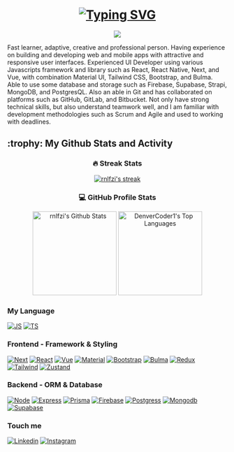 
<h1 align="center">
  <a href="https://git.io/typing-svg"><img src="https://readme-typing-svg.demolab.com?font=Fira+Code&size=25&duration=2000&pause=1000&center=true&vCenter=true&repeat=false&width=435&lines=Hello+There+%F0%9F%91%8B!;%F0%9F%A4%96+I+am+Reynald+%F0%9F%A4%96" alt="Typing SVG" /></a>
</h1>
<p align="center">
  <!-- Typing SVG by DenverCoder1 - https://github.com/DenverCoder1/readme-typing-svg -->
  <a href="https://github.com/DenverCoder1/readme-typing-svg">
    <img src="https://readme-typing-svg.demolab.com/?lines=Im%20Frontend%20Developer%20;Mobile%20Developer;1%2B%20years%20of%20coding%20experience;Always%20learning%20new%20things&font=Fira%20Code&center=true&width=500&height=45&color=f75c7e&vCenter=true&pause=1000&size=22" /></a>
</p>

Fast learner, adaptive, creative and professional person. Having experience on building and developing web and mobile apps with attractive and responsive user interfaces. Experienced UI Developer using various Javascripts framework and library such as React, React Native, Next, and Vue, with combination Material UI, Tailwind CSS, Bootstrap, and Bulma. Able to use some database and storage such as Firebase, Supabase, Strapi, MongoDB, and PostgresQL. Also an able in Git and has collaborated on platforms such as GitHub, GitLab, and Bitbucket. Not only have strong technical skills, but also understand teamwork well, and I am familiar with development methodologies such as Scrum and Agile and used to working with deadlines.

 <h2>:trophy: My Github Stats and Activity</h2>

  <h3 align="center">🔥 Streak Stats</h3>
  <div align="center">
  <p>
    <a href="https://github.com/DenverCoder1/github-readme-streak-stats">
      <img title="🔥 Get streak stats for your profile at git.io/streak-stats" alt="rnlfzi's streak" src="https://streak-stats.demolab.com/?user=rnlfzi&theme=monokai-metallian&hide_border=true"/>
    </a>
  </p>
  </div>
  
  <h3 align="center">💻 GitHub Profile Stats</h3>

  <!-- https://github.com/anuraghazra/github-readme-stats -->
<div align="center">
  <a href="https://github.com/anuraghazra/github-readme-stats"><img alt="rnlfzi's Github Stats" src="https://denvercoder1-github-readme-stats.vercel.app/api/?username=rnlfzi&show_icons=true&include_all_commits=true&count_private=true&theme=react&hide_border=true&bg_color=1F222E&title_color=F85D7F&icon_color=F8D866" height="192px"/></a>
  <a href="https://github.com/anuraghazra/github-readme-stats"><img alt="DenverCoder1's Top Languages" src="https://denvercoder1-github-readme-stats.vercel.app/api/top-langs/?username=rnlfzi&langs_count=8&layout=compact&theme=react&hide_border=true&bg_color=1F222E&title_color=F85D7F&icon_color=F8D866&hide=Jupyter%20Notebook,Roff" height="192px"/></a>
  <br/>
</div>

### My Language
[![JS][JS]][JS-url]
[![TS][TS]][TS-url]

### Frontend - Framework & Styling
[![Next][Next.js]][Next-url]
[![React][React.js]][React-url]
[![Vue][Vue.js]][Vue-url]
[![Material][Material]][Mui-url]
[![Bootstrap][Bootstrap]][Bootstrap-url]
[![Bulma][Bulma]][Bulma-url]
[![Redux][Redux]][Redux-url]
[![Tailwind][Tailwind]][Tailwind-url]
[![Zustand][Zustand]][Zustand-url]

### Backend - ORM & Database
[![Node][Node.js]][Node-url]
[![Express][Express]][Express-url]
[![Prisma][Prisma]][Prisma-url]
[![Firebase][Firebase]][Firebase-url]
[![Postgress][Postgress]][Postgress-url]
[![Mongodb][Mongodb]][Mongodb-url]
[![Supabase][Supabase]][Supabase-url]


### Touch me
[![Linkedin][Linkedin]][Linkedin-url]
[![Instagram][Instagram]][Ig-url]
  

[Next.js]: https://img.shields.io/badge/next.js-000000?style=for-the-badge&logo=nextdotjs&logoColor=white
[Next-url]: https://nextjs.org/
[React.js]: https://img.shields.io/badge/React-20232A?style=for-the-badge&logo=react&logoColor=61DAFB
[React-url]: https://reactjs.org/
[Vue.js]: https://img.shields.io/badge/Vue.js-35495E?style=for-the-badge&logo=vuedotjs&logoColor=4FC08D
[Vue-url]: https://vuejs.org/
[Node.js]: https://img.shields.io/badge/Node.js-grey?style=for-the-badge&logo=nodedotjs
[Node-url]: https://nodejs.org/
[Instagram]: https://img.shields.io/badge/instagram-%ff5851db.svg?color=C13584&style=for-the-badge&logo=instagram&logoColor=white
[Ig-url]: https://www.instagram.com/rnl________/
[Linkedin]: https://img.shields.io/badge/linkedin-%2300acee.svg?color=405DE6&style=for-the-badge&logo=linkedin&logoColor=white
[Linkedin-url]: https://www.linkedin.com/in/reynald-faidzilah-ahmad/
[JS]: https://img.shields.io/badge/Javascript-F7DF1E.svg?style=for-the-badge&logo=javascript&logoColor=black
[JS-url]: https://developer.mozilla.org/en-US/docs/Web/JavaScript
[TS]: https://img.shields.io/badge/typescript-3178C6.svg?style=for-the-badge&logo=typescript&logoColor=white
[TS-url]: https://www.typescriptlang.org/
[Express]: https://img.shields.io/badge/express-000000.svg?style=for-the-badge&logo=express&logoColor=white
[Express-url]: https://expressjs.com
[Prisma]: https://img.shields.io/badge/Prisma-000000?style=for-the-badge&logo=prisma
[Prisma-url]: https://www.prisma.io/
[Postgress]: https://img.shields.io/badge/postgreSQL-699eca.svg?style=for-the-badge&logo=postgresql&logoColor=white
[Postgress-url]: https://www.postgresql.org/
[Firebase]: https://img.shields.io/badge/firebase-039be5.svg?style=for-the-badge&logo=firebase
[Firebase-url]: https://firebase.google.com/
[Mongodb]: https://img.shields.io/badge/mongodb-001e2b.svg?style=for-the-badge&logo=mongodb
[Mongodb-url]: https://www.mongodb.com/
[Supabase]: https://img.shields.io/badge/supabase-001e2b?&style=for-the-badge&logo=supabase
[Supabase-url]: https://supabase.com/
[Bootstrap]: https://img.shields.io/badge/bootstrap-7952B3.svg?style=for-the-badge&logo=bootstrap&logoColor=white
[Bootstrap-url]: https://getbootstrap.com
[Bulma]: https://img.shields.io/badge/bulma-00D1B2.svg?style=for-the-badge&logo=bulma&logoColor=white
[Bulma-url]: https://bulma.io/
[Redux]: https://img.shields.io/badge/redux-764ABC.svg?style=for-the-badge&logo=redux&logoColor=white
[Redux-url]: https://redux.js.org
[Material]: https://img.shields.io/badge/material%20ui-2f97ff?style=for-the-badge&logo=mui&logoColor=white
[Mui-url]: https://mui.com/
[Tailwind]: https://img.shields.io/badge/tailwind%20css-1c3258?style=for-the-badge&logo=tailwindcss
[Tailwind-url]: https://tailwindcss.com/
[Zustand]: https://img.shields.io/badge/zustand-4d1a2e?style=for-the-badge&logo=zustand
[Zustand-url]: https://zustand-demo.pmnd.rs/
